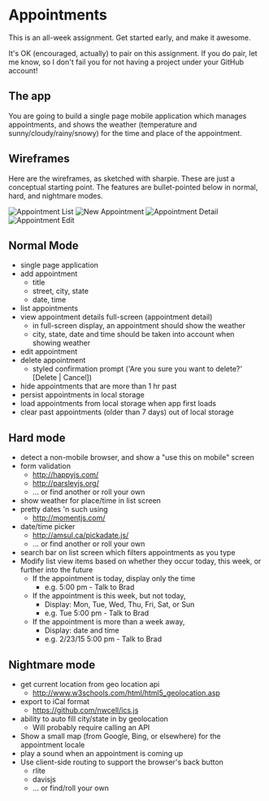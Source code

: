 # Appointments

This is an all-week assignment. Get started early, and make it awesome.

It's OK (encouraged, actually) to pair on this assignment. If you do pair,
let me know, so I don't fail you for not having a project under your GitHub
account!

## The app

You are going to build a single page mobile application which manages
appointments, and shows the weather (temperature and sunny/cloudy/rainy/snowy)
for the time and place of the appointment.

## Wireframes

Here are the wireframes, as sketched with sharpie. These are just a conceptual
starting point. The features are bullet-pointed below in normal, hard, and
nightmare modes.

![Appointment List](https://github.com/tiy-durham-fe-2015/curriculum/raw/master/img/appointments/appointment-list.jpg)
![New Appointment](https://github.com/tiy-durham-fe-2015/curriculum/raw/master/img/appointments/appointment-new.jpg)
![Appointment Detail](https://github.com/tiy-durham-fe-2015/curriculum/raw/master/img/appointments/appointment-detail.jpg)
![Appointment Edit](https://github.com/tiy-durham-fe-2015/curriculum/raw/master/img/appointments/appointment-edit.jpg)

## Normal Mode

- single page application
- add appointment
  - title
  - street, city, state
  - date, time
- list appointments
- view appointment details full-screen (appointment detail)
  - in full-screen display, an appointment should show the weather
  - city, state, date and time should be taken into account when showing weather
- edit appointment
- delete appointment
  - styled confirmation prompt ('Are you sure you want to delete?' [Delete | Cancel])
- hide appointments that are more than 1 hr past
- persist appointments in local storage
- load appointments from local storage when app first loads
- clear past appointments (older than 7 days) out of local storage

## Hard mode

- detect a non-mobile browser, and show a "use this on mobile" screen
- form validation
  - http://happyjs.com/
  - http://parsleyjs.org/
  - ... or find another or roll your own
- show weather for place/time in list screen
- pretty dates 'n such using
  - http://momentjs.com/
- date/time picker
  - http://amsul.ca/pickadate.js/
  - ... or find another or roll your own
- search bar on list screen which filters appointments as you type
- Modify list view items based on whether they occur today, this week, or
further into the future
  - If the appointment is today, display only the time
    - e.g. 5:00 pm - Talk to Brad
  - If the appointment is this week, but not today,
    - Display: Mon, Tue, Wed, Thu, Fri, Sat, or Sun
    - e.g. Tue 5:00 pm - Talk to Brad
  - If the appointment is more than a week away,
    - Display: date and time
    - e.g. 2/23/15 5:00 pm - Talk to Brad

## Nightmare mode

- get current location from geo location api
  - http://www.w3schools.com/html/html5_geolocation.asp
- export to iCal format
  - https://github.com/nwcell/ics.js
- ability to auto fill city/state in by geolocation
  - Will probably require calling an API
- Show a small map (from Google, Bing, or elsewhere) for the appointment locale
- play a sound when an appointment is coming up
- Use client-side routing to support the browser's back button
  - rlite
  - davisjs
  - ... or find/roll your own

